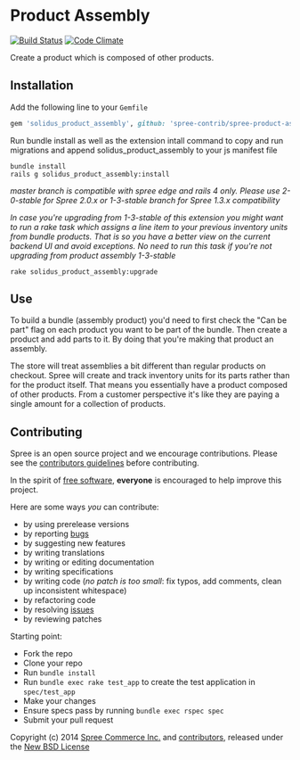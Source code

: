 # Product Assembly

[![Build Status](https://secure.travis-ci.org/spree-contrib/spree-product-assembly.png)](https://travis-ci.org/spree-contrib/spree-product-assembly)
[![Code Climate](https://codeclimate.com/github/spree-contrib/spree-product-assembly.png)](https://codeclimate.com/github/spree-contrib/spree-product-assembly)

Create a product which is composed of other products.

## Installation

Add the following line to your `Gemfile`
```ruby
gem 'solidus_product_assembly', github: 'spree-contrib/spree-product-assembly', branch: 'master'
```

Run bundle install as well as the extension intall command to copy and run migrations and
append solidus_product_assembly to your js manifest file

    bundle install
    rails g solidus_product_assembly:install

_master branch is compatible with spree edge and rails 4 only. Please use
2-0-stable for Spree 2.0.x or 1-3-stable branch for Spree 1.3.x compatibility_

_In case you're upgrading from 1-3-stable of this extension you might want to run a
rake task which assigns a line item to your previous inventory units from bundle
products. That is so you have a better view on the current backend UI and avoid
exceptions. No need to run this task if you're not upgrading from product assembly
1-3-stable_

    rake solidus_product_assembly:upgrade

## Use

To build a bundle (assembly product) you'd need to first check the "Can be part"
flag on each product you want to be part of the bundle. Then create a product
and add parts to it. By doing that you're making that product an assembly.

The store will treat assemblies a bit different than regular products on checkout.
Spree will create and track inventory units for its parts rather than for the product itself.
That means you essentially have a product composed of other products. From a
customer perspective it's like they are paying a single amount for a collection
of products.

Contributing
------------

Spree is an open source project and we encourage contributions. Please see the [contributors guidelines][1] before contributing.

In the spirit of [free software][2], **everyone** is encouraged to help improve this project.

Here are some ways *you* can contribute:

* by using prerelease versions
* by reporting [bugs][3]
* by suggesting new features
* by writing translations
* by writing or editing documentation
* by writing specifications
* by writing code (*no patch is too small*: fix typos, add comments, clean up inconsistent whitespace)
* by refactoring code
* by resolving [issues][3]
* by reviewing patches

Starting point:

* Fork the repo
* Clone your repo
* Run `bundle install`
* Run `bundle exec rake test_app` to create the test application in `spec/test_app`
* Make your changes
* Ensure specs pass by running `bundle exec rspec spec`
* Submit your pull request

Copyright (c) 2014 [Spree Commerce Inc.][4] and [contributors][5], released under the [New BSD License][6]

[1]: http://guides.spreecommerce.com/developer/contributing.html
[2]: http://www.fsf.org/licensing/essays/free-sw.html
[3]: https://github.com/spree/spree-product-assembly/issues
[4]: https://github.com/spree
[5]: https://github.com/spree/spree-product-assembly/graphs/contributors
[6]: https://github.com/spree/spree-product-assembly/blob/master/LICENSE.md
